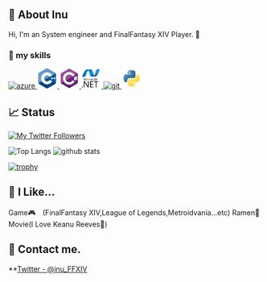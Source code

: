 ## 🐶 About Inu
Hi, I'm an System engineer and FinalFantasy XIV Player. 🤝

### 🌱 my skills
<a href="https://azure.microsoft.com/en-in/" target="_blank" rel="noreferrer"> <img src="https://www.vectorlogo.zone/logos/microsoft_azure/microsoft_azure-icon.svg" alt="azure" width="40" height="40"/> </a> <a href="https://www.w3schools.com/cpp/" target="_blank" rel="noreferrer"> <img src="https://raw.githubusercontent.com/devicons/devicon/master/icons/cplusplus/cplusplus-original.svg" alt="cplusplus" width="40" height="40"/> </a> <a href="https://www.w3schools.com/cs/" target="_blank" rel="noreferrer"> <img src="https://raw.githubusercontent.com/devicons/devicon/master/icons/csharp/csharp-original.svg" alt="csharp" width="40" height="40"/> </a> <a href="https://dotnet.microsoft.com/" target="_blank" rel="noreferrer"> <img src="https://raw.githubusercontent.com/devicons/devicon/master/icons/dot-net/dot-net-original-wordmark.svg" alt="dotnet" width="40" height="40"/> </a> <a href="https://git-scm.com/" target="_blank" rel="noreferrer"> <img src="https://www.vectorlogo.zone/logos/git-scm/git-scm-icon.svg" alt="git" width="40" height="40"/> </a> <a href="https://www.python.org" target="_blank" rel="noreferrer"> <img src="https://raw.githubusercontent.com/devicons/devicon/master/icons/python/python-original.svg" alt="python" width="40" height="40"/> </a> </p>



## 📈 Status
[![My Twitter Followers](https://badgen.net/twitter/follow/inu_FFXIV)](https://twitter.com/inu_FFXIV)

<p align="left"> 
  <img alt="Top Langs" height="150px" src="https://github-readme-stats.vercel.app/api/top-langs/?username=Inudogff14&layout=compact&show_icons=true" />
  <img alt="github stats" height="150px" src="https://github-readme-stats.vercel.app/api?username=Inudogff14" />
</p>

[![trophy](https://github-profile-trophy.vercel.app/?username=Inudogff14&margin-w=5)](https://github.com/Inudogff14/)

## 💓 I Like...
Game🎮　(FinalFantasy XIV,League of Legends,Metroidvania...etc)
Ramen🍜
Movie(I Love Keanu Reeves💓)

## 📨 Contact me.

**[Twitter - @inu_FFXIV](https://twitter.com/inu_FFXIV)

<!--
**tsuki-lab/tsuki-lab** is a ✨ _special_ ✨ repository because its `README.md` (this file) appears on your GitHub profile.

Here are some ideas to get you started:

- 🔭 I’m currently working on ...
- 👯 I’m looking to collaborate on ...
- 💬 Ask me about ...
- 😄 Pronouns: ...
- ⚡ Fun fact: ...
- 🙌 I’m looking for help with [grow-files](https://github.com/tsuki-lab/grow-files) and [microcms-filter-query](https://github.com/tsuki-lab/microcms-filter-query)
-->
